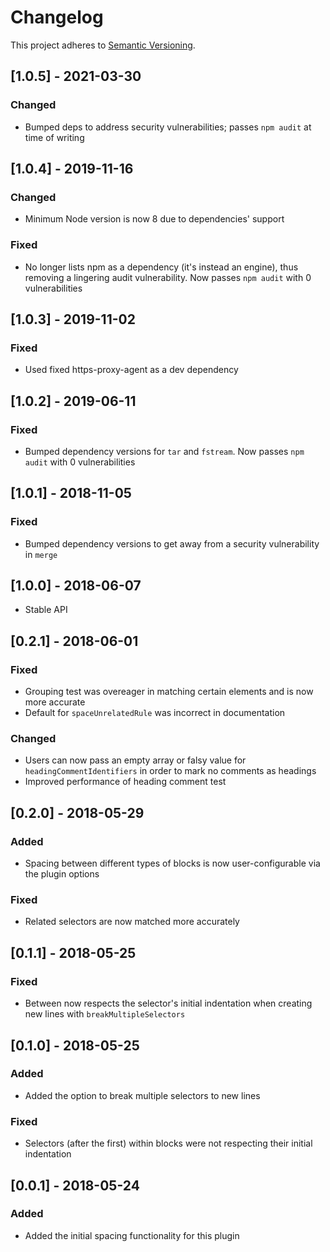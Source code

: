 # Changelog
This project adheres to [Semantic Versioning](http://semver.org/).

## [1.0.5] - 2021-03-30
### Changed
- Bumped deps to address security vulnerabilities; passes `npm audit` at time of writing

## [1.0.4] - 2019-11-16
### Changed
- Minimum Node version is now 8 due to dependencies' support

### Fixed
- No longer lists npm as a dependency (it's instead an engine), thus removing a lingering audit vulnerability. Now passes `npm audit` with 0 vulnerabilities

## [1.0.3] - 2019-11-02
### Fixed
- Used fixed https-proxy-agent as a dev dependency

## [1.0.2] - 2019-06-11
### Fixed
- Bumped dependency versions for `tar` and `fstream`. Now passes `npm audit` with 0 vulnerabilities

## [1.0.1] - 2018-11-05
### Fixed
- Bumped dependency versions to get away from a security vulnerability in `merge`

## [1.0.0] - 2018-06-07
- Stable API

## [0.2.1] - 2018-06-01
### Fixed
- Grouping test was overeager in matching certain elements and is now more accurate
- Default for `spaceUnrelatedRule` was incorrect in documentation

### Changed
- Users can now pass an empty array or falsy value for `headingCommentIdentifiers` in order to mark no comments as headings
- Improved performance of heading comment test

## [0.2.0] - 2018-05-29
### Added
- Spacing between different types of blocks is now user-configurable via the plugin options

### Fixed
- Related selectors are now matched more accurately

## [0.1.1] - 2018-05-25
### Fixed
- Between now respects the selector's initial indentation when creating new lines with `breakMultipleSelectors`

## [0.1.0] - 2018-05-25
### Added
- Added the option to break multiple selectors to new lines

### Fixed
- Selectors (after the first) within blocks were not respecting their initial indentation


## [0.0.1] - 2018-05-24
### Added
- Added the initial spacing functionality for this plugin
